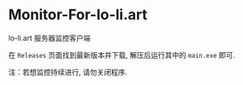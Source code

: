 # Monitor-For-lo-li.art
 lo-li.art 服务器监控客户端

在 `Releases` 页面找到最新版本并下载, 解压后运行其中的 `main.exe` 即可.

注：若想监控持续进行, 请勿关闭程序.
